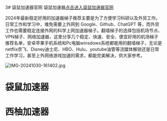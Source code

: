 3# 袋鼠加速器官网
袋鼠加速器[点击进入袋鼠加速器官网](https://dsdl.live/share.html?channel=s3)

2024年最新稳定好用的加速器梯子推荐主要是为了方便学习科研以及外贸工作。日常工作和学习中，难免需要上外网到 Google、Github、ChatGPT 等，而外贸工作也需要稳定连接外网的科学上网加速器梯子。翻墙梯子的选择包括机场节点、VPN梯子、网络加速器，这里分享几个稳定、快速、安全、便宜好用的机场梯子推荐名单，安卓苹果手机系统和Pc电脑winsdows系统都能用的翻墙梯子，无论是netflix奈飞、Disney迪士尼、HBO、Hulu、youtube油管等流媒体解锁还是日常工作学习，甚至上外网络游戏加速的需求，都能完美解决，供大家参考。

![IMG-20241030-161402.jpg](https://i.postimg.cc/RVg3yrrV/IMG-20241030-161402.jpg)

# 袋鼠加速器
# 西柚加速器
